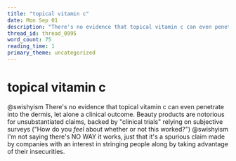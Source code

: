 ```yaml
---
title: "topical vitamin c"
date: Mon Sep 01
description: "There's no evidence that topical vitamin c can even penetrate into the dermis, let alone a clinical outcome."
thread_id: thread_0995
word_count: 75
reading_time: 1
primary_theme: uncategorized
---
```


# topical vitamin c

@swishyism There's no evidence that topical vitamin c can even penetrate into the dermis, let alone a clinical outcome. Beauty products are notorious for unsubstantiated claims, backed by "clinical trials" relying on subjective surveys ("How do you *feel* about whether or not this worked?") @swishyism I'm not saying there's NO WAY it works, just that it's a spurious claim made by companies with an interest in stringing people along by taking advantage of their insecurities.